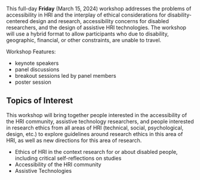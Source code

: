 <a class="anchor" id="intro"></a>

This full-day **Friday** (March 15, 2024) workshop addresses the problems of accessibility in HRI and the interplay of ethical considerations for disability-centered design and research, accessibility concerns for disabled researchers, and the design of assistive HRI technologies. 
The workshop will use a hybrid format to allow participants who due to disability, geographic, financial, or other constraints, are unable to travel.

Workshop Features:
- keynote speakers
- panel discussions 
- breakout sessions led by panel members
- poster session

## Topics of Interest

This workshop will bring together people interested in the accessibility of the HRI community, assistive technology researchers, and people interested in research ethics from all areas of HRI (technical, social, psychological, design, etc.) to explore guidelines around research ethics in this area of HRI, as well as new directions for this area of research.

- Ethics of HRI in the context research for or about disabled people, including critical self-reflections on studies
- Accessibility of the HRI community
- Assistive Technologies
